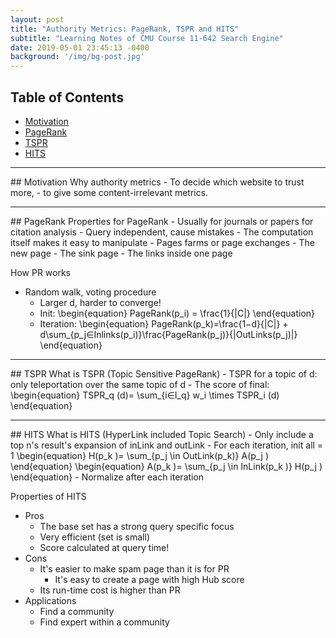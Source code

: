 ```yaml
---
layout: post
title: "Authority Metrics: PageRank, TSPR and HITS"
subtitle: "Learning Notes of CMU Course 11-642 Search Engine"
date: 2019-05-01 23:45:13 -0400
background: '/img/bg-post.jpg'
---
```


## Table of Contents
- <a href="#motivation">Motivation</a>
- <a href="#pr">PageRank</a>
- <a href="#tspr">TSPR</a>
- <a href="#hits">HITS</a>


<div id="motivation"/>
<hr>
## Motivation
Why authority metrics
- To decide which website to trust more, 
- to give some content-irrelevant metrics.


<div id="pr"/>
<hr>
## PageRank
Properties for PageRank
- Usually for journals or papers for citation analysis
- Query independent, cause mistakes
- The computation itself makes it easy to manipulate
    - Pages farms or page exchanges
    - The new page
    - The sink page
    - The links inside one page

How PR works
- Random walk, voting procedure
    - Larger d, harder to converge!
    - Init:
\begin{equation}
PageRank(p_i) = \frac{1}{|C|}
\end{equation}
    - Iteration: 
\begin{equation}
PageRank(p_k)=\frac{1−d}{|C|} + d\sum_{p_j∈Inlinks(p_i)}\frac{PageRank(p_j)}{|OutLinks(p_j)|}
\end{equation}

<div id="tspr"/>
<hr>
## TSPR
What is TSPR (Topic Sensitive PageRank)
- TSPR for a topic of d: only teleportation over the same topic of d
- The score of final:
\begin{equation}
TSPR_q (d)= \sum_{i∈I_q} w_i \times TSPR_i (d) 
\end{equation}


<div id="hits"/>
<hr>
## HITS
What is HITS (HyperLink included Topic Search)
- Only include a top n's result's expansion of inLink and outLink
- For each iteration, init all = 1  
\begin{equation}
     H(p_k )= \sum_{p_j \in OutLink(p_k)} A(p_j )
\end{equation}
\begin{equation}
    A(p_k )= \sum_{p_j \in InLink(p_k )} H(p_j )
\end{equation}
- Normalize after each iteration

Properties of HITS
- Pros
    - The base set has a strong query specific focus
    - Very efficient (set is small)
    - Score calculated at query time!
- Cons
    - It's easier to make spam page than it is for PR
        - It's easy to create a page with high Hub score
    - Its run-time cost is higher than PR
- Applications
    - Find a community
    - Find expert within a community



